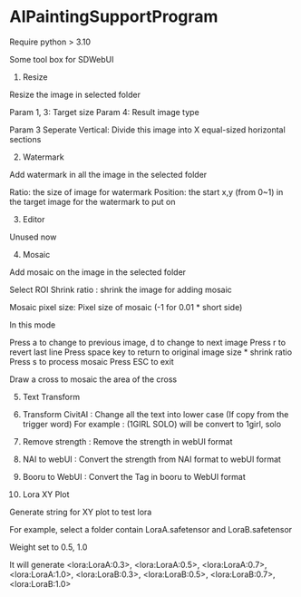 # AIPaintingSupportProgram
Require python &gt; 3.10


Some tool box for SDWebUI

1. Resize

Resize the image in selected folder

Param 1, 3: Target size
Param 4: Result image type

Param 3 Seperate Vertical: Divide this image into X equal-sized horizontal sections

2. Watermark

Add watermark in all the image in the selected folder

Ratio: the size of image for watermark
Position: the start x,y (from 0~1) in the target image for the watermark to put on

3. Editor

Unused now

4. Mosaic

Add mosaic on the image in the selected folder

Select ROI Shrink ratio : shrink the image for adding mosaic

Mosaic pixel size: Pixel size of mosaic (-1 for 0.01 * short side)

In this mode

Press a to change to previous image, d to change to next image
Press r to revert last line
Press space key to return to original image size * shrink ratio
Press s to process mosaic
Press ESC to exit

Draw a cross to mosaic the area of the cross

5. Text Transform

  1. Transform CivitAI : Change all the text into lower case (If copy from the trigger word)
                        For example : (1GIRL SOLO) will be convert to 1girl, solo
  2. Remove strength : Remove the strength in webUI format
  3. NAI to webUI : Convert the strength from NAI format to webUI format
  4. Booru to WebUI : Convert the Tag in booru to WebUI format

5. Lora XY Plot

Generate string for XY plot to test lora

For example, select a folder contain LoraA.safetensor and LoraB.safetensor

Weight set to 0.5, 1.0

It will generate &lt;lora:LoraA:0.3&gt;, &lt;lora:LoraA:0.5&gt;, &lt;lora:LoraA:0.7&gt;, &lt;lora:LoraA:1.0&gt;, &lt;lora:LoraB:0.3&gt;, &lt;lora:LoraB:0.5&gt;, &lt;lora:LoraB:0.7&gt;, &lt;lora:LoraB:1.0&gt;